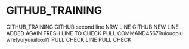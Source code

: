 # GITHUB_TRAINING
GITHUB_TRAINING
GITHUB second line
NRW LINE GITHUB
NEW LINE ADDED AGAIN
FRESH LINE
TO CHECK PULL COMMAND45679uiouopiu
wretyuiyuiuilo;ol'[
PULL CHECK
LINE PULL CHECK
